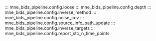 ::: mne_bids_pipeline.config.loose
::: mne_bids_pipeline.config.depth
::: mne_bids_pipeline.config.inverse_method
::: mne_bids_pipeline.config.noise_cov
::: mne_bids_pipeline.config.source_info_path_update
::: mne_bids_pipeline.config.inverse_targets
::: mne_bids_pipeline.config.report_stc_n_time_points
